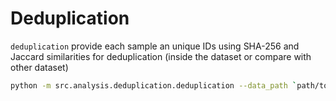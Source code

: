 # Deduplication

`deduplication` provide each sample an unique IDs using SHA-256 and Jaccard similarities for deduplication (inside the dataset or compare with other dataset)

```bash
python -m src.analysis.deduplication.deduplication --data_path `path/to/dir`
```